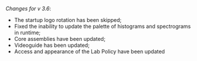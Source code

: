 _Changes for v 3.6_:
- The startup logo rotation has been skipped;
- Fixed the inability to update the palette of histograms and spectrograms in runtime;
- Core assemblies have been updated;
- Videoguide has been updated;
- Access and appearance of the Lab Policy have been updated
